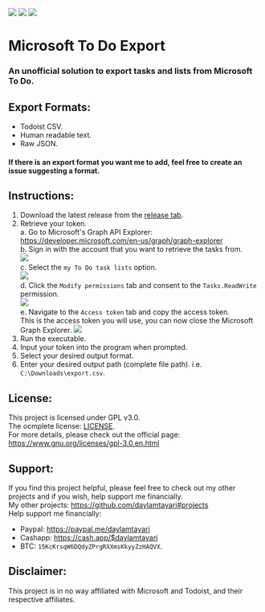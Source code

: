 <a href="https://paypal.me/daylamtayari"><img src="https://img.shields.io/badge//daylamtayari-%2300457C.svg?&style=for-the-badge&logo=PayPal&logoColor=white&labelColor=black"></a> 
<a href="https://cash.app/$daylamtayari"><img src="https://img.shields.io/badge//$daylamtayari-%2300C244.svg?&style=for-the-badge&logo=Cash-App&logoColor=white&labelColor=black"></a> 
<a href="https://www.blockchain.com/btc/address/15KcKrsqW6DQdyZPrgRXXmsKkyyZzHAQVX"><img src="https://img.shields.io/badge/15KcKrsqW6DQdyZPrgRXXmsKkyyZzHAQVX-%23F7931A.svg?&style=for-the-badge&logo=bitcoin&logoColor=white&labelColor=black"></a>

# Microsoft To Do Export

### An unofficial solution to export tasks and lists from Microsoft To Do.

## Export Formats:
- Todoist CSV.  
- Human readable text.  
- Raw JSON.  

#### If there is an export format you want me to add, feel free to create an issue suggesting a format.

## Instructions:

1. Download the latest release from the [release tab](https://github.com/daylamtayari/Microsoft-To-Do-Export/releases).  
2. Retrieve your token.  
  a. Go to Microsoft's Graph API Explorer: https://developer.microsoft.com/en-us/graph/graph-explorer  
  b. Sign in with the account that you want to retrieve the tasks from.    
  ![](https://i.gyazo.com/10f48f12511f793168cb3c9b5d6a370a.png)    
  c. Select the `my To Do task lists` option.    
  ![](https://i.gyazo.com/9b176e8e35b112c1ce769f47de80bdf5.png)  
  d. Click the `Modify permissions` tab and consent to the `Tasks.ReadWrite` permission.   
  ![](https://i.gyazo.com/2bd190ebc21e1826cb02216ad9d899d9.png)    
  e. Navigate to the `Access token` tab and copy the access token.   
     This is the access token you will use, you can now close the Microsoft Graph Explorer.
     ![](https://i.gyazo.com/ae4aabb9d672ae34e38706153cd54738.png)   
3. Run the executable.
4. Input your token into the program when prompted.
5. Select your desired output format.
6. Enter your desired output path (complete file path). i.e. `C:\Downloads\export.csv`.

## License:

This project is licensed under GPL v3.0.  
The ocmplete license: [LICENSE](https://github.com/daylamtayari/Microsoft-To-Do-Export/blob/master/LICENSE).  
For more details, please check out the official page: https://www.gnu.org/licenses/gpl-3.0.en.html  

## Support:

If you find this project helpful, please feel free to check out my other projects and if you wish, help support me financially.  
My other projects: https://github.com/daylamtayari#projects  
Help support me financially: 
  - Paypal: https://paypal.me/daylamtayari 
  - Cashapp: https://cash.app/$daylamtayari 
  - BTC: `15KcKrsqW6DQdyZPrgRXXmsKkyyZzHAQVX`.  

## Disclaimer:

This project is in no way affiliated with Microsoft and Todoist, and their respective affiliates.
